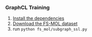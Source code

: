 ### GraphCL Training

1. [Install the dependencies](./docs/install-dependencies.md)
2. [Download the FS-MOL dataset](./docs/Download-Dataset.md)
3. run `python fs_mol/subgraph_ssl.py`